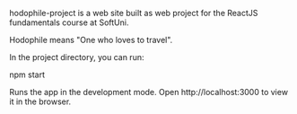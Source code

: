 hodophile-project is a web site built as web project for the ReactJS fundamentals course at SoftUni.

Hodophile means "One who loves to travel". 


In the project directory, you can run:

npm start

Runs the app in the development mode.
Open http://localhost:3000 to view it in the browser.
